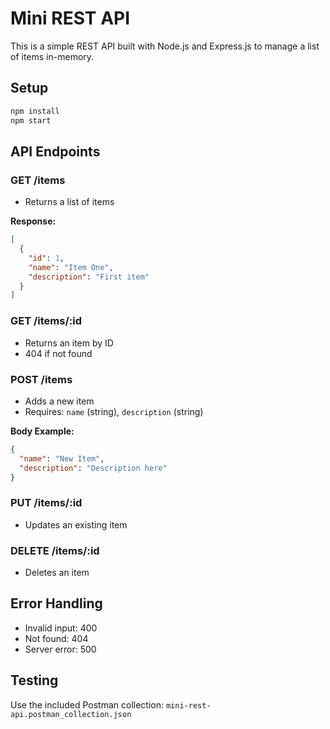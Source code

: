 # Mini REST API

This is a simple REST API built with Node.js and Express.js to manage a list of items in-memory.

## Setup

```bash
npm install
npm start
```

## API Endpoints

### GET /items
- Returns a list of items

**Response:**
```json
[
  {
    "id": 1,
    "name": "Item One",
    "description": "First item"
  }
]
```

### GET /items/:id
- Returns an item by ID
- 404 if not found

### POST /items
- Adds a new item
- Requires: `name` (string), `description` (string)

**Body Example:**
```json
{
  "name": "New Item",
  "description": "Description here"
}
```

### PUT /items/:id
- Updates an existing item

### DELETE /items/:id
- Deletes an item

## Error Handling

- Invalid input: 400
- Not found: 404
- Server error: 500

## Testing

Use the included Postman collection: `mini-rest-api.postman_collection.json`
